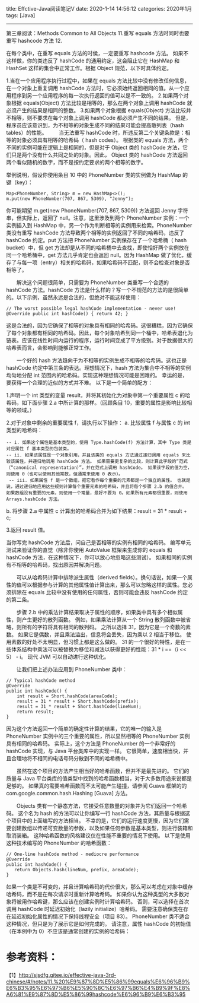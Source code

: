 title: Effctive-Java阅读笔记V
date: 2020-1-14 14:56:12
categories: 2020年1月
tags: [Java]

---

第三章阅读：Methods Common to All Objects
11.重写 equals 方法时同时也要重写 hashcode 方法
12.

<!-- more -->

在每个类中，在重写 equals 方法的时侯，一定要重写 hashcode 方法。 如果不这样做，你的类违反了 hashCode 的通用约定，这会阻止它在 HashMap 和 HashSet 这样的集合中正常工作。根据 Object 规范，以下时具体约定。

1.当在一个应用程序执行过程中，如果在 equals 方法比较中没有修改任何信息，在一个对象上重复调用 hashCode 方法时，它必须始终返回相同的值。从一个应用程序到另一个应用程序的每一次执行返回的值可以是不一致的。
2.如果两个对象根据 equals(Object) 方法比较是相等的，那么在两个对象上调用 hashCode 就必须产生的结果是相同的整数。
3.如果两个对象根据 equals(Object) 方法比较并不相等，则不要求在每个对象上调用 hashCode 都必须产生不同的结果。 但是，程序员应该意识到，为不相等的对象生成不同的结果可能会提高散列表（hash tables）的性能。
　　当无法重写 hashCode 时，所违反第二个关键条款是：相等的对象必须具有相等的哈希码（ hash codes）。 根据类的 equals 方法，两个不同的实例可能在逻辑上是相同的，但是对于 Object 类的 hashCode 方法，它们只是两个没有什么共同之处的对象。因此， Object 类的 hashCode 方法返回两个看似随机的数字，而不是按约定要求的两个相等的数字。

举例说明，假设你使用条目 10 中的 PhoneNumber 类的实例做为 HashMap 的键（key）：

    Map<PhoneNumber, String> m = new HashMap<>();
    m.put(new PhoneNumber(707, 867, 5309), "Jenny");

你可能期望 m.get(new PhoneNumber(707, 867, 5309)) 方法返回 Jenny 字符串，但实际上，返回了 null。注意，这里涉及到两个 PhoneNumber 实例：一个实例插入到 HashMap 中，另一个作为判断相等的实例用来检索。PhoneNumber 类没有重写 hashCode 方法导致两个相等的实例返回了不同的哈希码，违反了 hashCode 约定。put 方法把 PhoneNumber 实例保存在了一个哈希桶（ hash bucket）中，但 get 方法却是从不同的哈希桶中去查找，即使恰好两个实例放在同一个哈希桶中，get 方法几乎肯定也会返回 null。因为 HashMap 做了优化，缓存了与每一项（entry）相关的哈希码，如果哈希码不匹配，则不会检查对象是否相等了。

　　解决这个问题很简单，只需要为 PhoneNumber 类重写一个合适的 hashCode 方法。hashCode 方法是什么样的？写一个不规范的方法的是很简单的。以下示例，虽然永远是合法的，但绝对不能这样使用：

    // The worst possible legal hashCode implementation - never use!
    @Override public int hashCode() { return 42; }

这是合法的，因为它确保了相等的对象具有相同的哈希码。这很糟糕，因为它确保了每个对象都有相同的哈希码。因此，每个对象哈希到同一个桶中，哈希表退化为链表。应该在线性时间内运行的程序，运行时间变成了平方级别。对于数据很大的哈希表而言，会影响到能够正常工作。

　　一个好的 hash 方法趋向于为不相等的实例生成不相等的哈希码。这也正是 hashCode 约定中第三条的表达。理想情况下，hash 方法为集合中不相等的实例均匀地分配 int 范围内的哈希码。实现这种理想情况可能是困难的。 幸运的是，要获得一个合理的近似的方式并不难。 以下是一个简单的配方：

1.声明一个 int 类型的变量 result，并将其初始化为对象中第一个重要属性 c 的哈希码，如下面步骤 2.a 中所计算的那样。（回顾条目 10，重要的属性是影响比较相等的领域。）

2.对于对象中剩余的重要属性 f，请执行以下操作：
a. 比较属性 f 与属性 c 的 int 类型的哈希码：

    -- i. 如果这个属性是基本类型的，使用 Type.hashCode(f) 方法计算，其中 Type 类是对应属性 f 基本类型的包装类。
    -- ii. 如果该属性是一个对象引用，并且该类的 equals 方法通过递归调用 equals 来比较该属性，并递归地调用 hashCode 方法。 如果需要更复杂的比较，则计算此字段的“范式（“canonical representation）”，并在范式上调用 hashCode。 如果该字段的值为空，则使用 0（也可以使用其他常数，但通常来使用 0 表示）。
     -- iii. 如果属性 f 是一个数组，把它看作每个重要的元素都是一个独立的属性。 也就是说，通过递归地应用这些规则计算每个重要元素的哈希码，并且将每个步骤 2.b 的值合并。 如果数组没有重要的元素，则使用一个常量，最好不要为 0。如果所有元素都很重要，则使用 Arrays.hashCode 方法。

b. 将步骤 2.a 中属性 c 计算出的哈希码合并为如下结果：result = 31 * result + c;

3.返回 result 值。

当你写完 hashCode 方法后，问自己是否相等的实例有相同的哈希码。 编写单元测试来验证你的直觉（除非你使用 AutoValue 框架来生成你的 equals 和 hashCode 方法，在这种情况下，你可以放心地忽略这些测试）。 如果相同的实例有不相等的哈希码，找出原因并解决问题。

　　可以从哈希码计算中排除派生属性（derived fields）。换句话说，如果一个属性的值可以根据参与计算的其他属性值计算出来，那么可以忽略这样的属性。您必须排除在 equals 比较中没有使用的任何属性，否则可能会违反 hashCode 约定的第二条。

　　步骤 2.b 中的乘法计算结果取决于属性的顺序，如果类中具有多个相似属性，则产生更好的散列函数。 例如，如果乘法计算从一个 String 散列函数中被省略，则所有的字符将具有相同的散列码。 之所以选择 31，因为它是一个奇数的素数。 如果它是偶数，并且乘法溢出，信息将会丢失，因为乘以 2 相当于移位。 使用素数的好处不太明显，但习惯上都是这么做的。 31 的一个很好的特性，是在一些体系结构中乘法可以被替换为移位和减法以获得更好的性能：31 * i ==（i << 5） - i。 现代 JVM 可以自动进行这种优化。

　　让我们把上述办法应用到 PhoneNumber 类中：

    // Typical hashCode method
    @Override
    public int hashCode() {
        int result = Short.hashCode(areaCode);
        result = 31 * result + Short.hashCode(prefix);
        result = 31 * result + Short.hashCode(lineNum);
        return result;
    }

因为这个方法返回一个简单的确定性计算的结果，它的唯一的输入是 PhoneNumber 实例中的三个重要的属性，所以显然相等的 PhoneNumber 实例具有相同的哈希码。 实际上，这个方法是 PhoneNumber 的一个非常好的 hashCode 实现，与 Java 平台类库中的实现一样。 它很简单，速度相当快，并且合理地将不相同的电话号码分散到不同的哈希桶中。

　　虽然在这个项目的方法产生相当好的哈希函数，但并不是最先进的。 它们的质量与 Java 平台类库的值类型中找到的哈希函数相当，对于大多数用途来说都是足够的。 如果真的需要哈希函数而不太可能产生碰撞，请参阅 Guava 框架的的com.google.common.hash.Hashing [Guava] 方法。

　　Objects 类有一个静态方法，它接受任意数量的对象并为它们返回一个哈希码。 这个名为 hash 的方法可以让你编写一行 hashCode 方法，其质量与根据这个项目中的上面编写的方法相当。 不幸的是，它们的运行速度更慢，因为它们需要创建数组以传递可变数量的参数，以及如果任何参数是基本类型，则进行装箱和取消装箱。 这种哈希函数的风格建议仅在性能不重要的情况下使用。 以下是使用这种技术编写的 PhoneNumber 的哈希函数：

    // One-line hashCode method - mediocre performance
    @Override
    public int hashCode() {
       return Objects.hash(lineNum, prefix, areaCode);
    }

如果一个类是不可变的，并且计算哈希码的代价很大，那么可以考虑在对象中缓存哈希码，而不是在每次请求时重新计算哈希码。 如果你认为这种类型的大多数对象将被用作哈希键，那么应该在创建实例时计算哈希码。 否则，可以选择在首次调用 hashCode 时延迟初始化（lazily initialize）哈希码。 需要注意确保类在存在延迟初始化属性的情况下保持线程安全（项目 83）。 PhoneNumber 类不适合这种情况，但只是为了展示它是如何完成的。 请注意，属性 hashCode 的初始值（在本例中为 0）不应该是通常创建的实例的哈希码：






# 参考资料：
【1】http://sjsdfg.gitee.io/effective-java-3rd-chinese/#/notes/11.%20%E9%87%8D%E5%86%99equals%E6%96%B9%E6%B3%95%E6%97%B6%E5%90%8C%E6%97%B6%E4%B9%9F%E8%A6%81%E9%87%8D%E5%86%99hashcode%E6%96%B9%E6%B3%95
